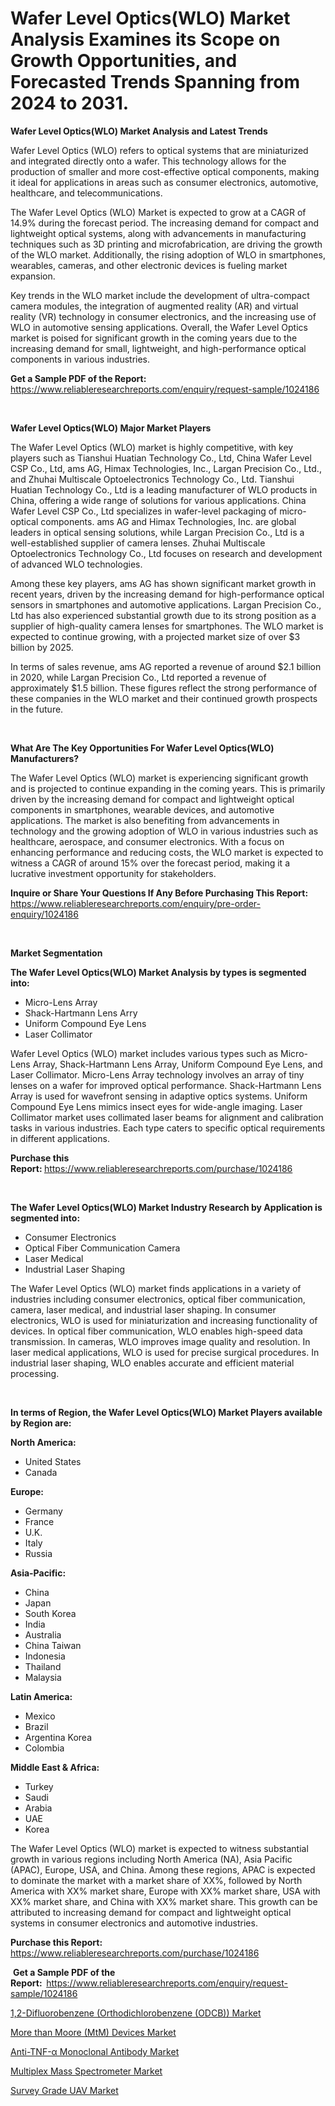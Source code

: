 <p><h1>Wafer Level Optics(WLO) Market Analysis Examines its Scope on Growth Opportunities, and Forecasted Trends Spanning from 2024 to 2031.</h1></p><p><strong>Wafer Level Optics(WLO) Market Analysis and Latest Trends</strong></p>
<p><p>Wafer Level Optics (WLO) refers to optical systems that are miniaturized and integrated directly onto a wafer. This technology allows for the production of smaller and more cost-effective optical components, making it ideal for applications in areas such as consumer electronics, automotive, healthcare, and telecommunications.</p><p>The Wafer Level Optics (WLO) Market is expected to grow at a CAGR of 14.9% during the forecast period. The increasing demand for compact and lightweight optical systems, along with advancements in manufacturing techniques such as 3D printing and microfabrication, are driving the growth of the WLO market. Additionally, the rising adoption of WLO in smartphones, wearables, cameras, and other electronic devices is fueling market expansion.</p><p>Key trends in the WLO market include the development of ultra-compact camera modules, the integration of augmented reality (AR) and virtual reality (VR) technology in consumer electronics, and the increasing use of WLO in automotive sensing applications. Overall, the Wafer Level Optics market is poised for significant growth in the coming years due to the increasing demand for small, lightweight, and high-performance optical components in various industries.</p></p>
<p><strong>Get a Sample PDF of the Report:&nbsp;</strong> <a href="https://www.reliableresearchreports.com/enquiry/request-sample/1024186">https://www.reliableresearchreports.com/enquiry/request-sample/1024186</a></p>
<p>&nbsp;</p>
<p><strong>Wafer Level Optics(WLO) Major Market Players</strong></p>
<p><p>The Wafer Level Optics (WLO) market is highly competitive, with key players such as Tianshui Huatian Technology Co., Ltd, China Wafer Level CSP Co., Ltd, ams AG, Himax Technologies, Inc., Largan Precision Co., Ltd., and Zhuhai Multiscale Optoelectronics Technology Co., Ltd. Tianshui Huatian Technology Co., Ltd is a leading manufacturer of WLO products in China, offering a wide range of solutions for various applications. China Wafer Level CSP Co., Ltd specializes in wafer-level packaging of micro-optical components. ams AG and Himax Technologies, Inc. are global leaders in optical sensing solutions, while Largan Precision Co., Ltd is a well-established supplier of camera lenses. Zhuhai Multiscale Optoelectronics Technology Co., Ltd focuses on research and development of advanced WLO technologies.</p><p>Among these key players, ams AG has shown significant market growth in recent years, driven by the increasing demand for high-performance optical sensors in smartphones and automotive applications. Largan Precision Co., Ltd has also experienced substantial growth due to its strong position as a supplier of high-quality camera lenses for smartphones. The WLO market is expected to continue growing, with a projected market size of over $3 billion by 2025.</p><p>In terms of sales revenue, ams AG reported a revenue of around $2.1 billion in 2020, while Largan Precision Co., Ltd reported a revenue of approximately $1.5 billion. These figures reflect the strong performance of these companies in the WLO market and their continued growth prospects in the future.</p></p>
<p>&nbsp;</p>
<p><strong>What Are The Key Opportunities For Wafer Level Optics(WLO) Manufacturers?</strong></p>
<p><p>The Wafer Level Optics (WLO) market is experiencing significant growth and is projected to continue expanding in the coming years. This is primarily driven by the increasing demand for compact and lightweight optical components in smartphones, wearable devices, and automotive applications. The market is also benefiting from advancements in technology and the growing adoption of WLO in various industries such as healthcare, aerospace, and consumer electronics. With a focus on enhancing performance and reducing costs, the WLO market is expected to witness a CAGR of around 15% over the forecast period, making it a lucrative investment opportunity for stakeholders.</p></p>
<p><strong>Inquire or Share Your Questions If Any Before Purchasing This Report:</strong> <a href="https://www.reliableresearchreports.com/enquiry/pre-order-enquiry/1024186">https://www.reliableresearchreports.com/enquiry/pre-order-enquiry/1024186</a></p>
<p>&nbsp;</p>
<p><strong>Market Segmentation</strong></p>
<p><strong>The Wafer Level Optics(WLO) Market Analysis by types is segmented into:</strong></p>
<p><ul><li>Micro-Lens Array</li><li>Shack-Hartmann Lens Arry</li><li>Uniform Compound Eye Lens</li><li>Laser Collimator</li></ul></p>
<p><p>Wafer Level Optics (WLO) market includes various types such as Micro-Lens Array, Shack-Hartmann Lens Array, Uniform Compound Eye Lens, and Laser Collimator. Micro-Lens Array technology involves an array of tiny lenses on a wafer for improved optical performance. Shack-Hartmann Lens Array is used for wavefront sensing in adaptive optics systems. Uniform Compound Eye Lens mimics insect eyes for wide-angle imaging. Laser Collimator market uses collimated laser beams for alignment and calibration tasks in various industries. Each type caters to specific optical requirements in different applications.</p></p>
<p><strong>Purchase this Report:&nbsp;</strong><a href="https://www.reliableresearchreports.com/purchase/1024186">https://www.reliableresearchreports.com/purchase/1024186</a></p>
<p>&nbsp;</p>
<p><strong>The Wafer Level Optics(WLO) Market Industry Research by Application is segmented into:</strong></p>
<p><ul><li>Consumer Electronics</li><li>Optical Fiber Communication Camera</li><li>Laser Medical</li><li>Industrial Laser Shaping</li></ul></p>
<p><p>The Wafer Level Optics (WLO) market finds applications in a variety of industries including consumer electronics, optical fiber communication, camera, laser medical, and industrial laser shaping. In consumer electronics, WLO is used for miniaturization and increasing functionality of devices. In optical fiber communication, WLO enables high-speed data transmission. In cameras, WLO improves image quality and resolution. In laser medical applications, WLO is used for precise surgical procedures. In industrial laser shaping, WLO enables accurate and efficient material processing.</p></p>
<p>&nbsp;</p>
<p><strong>In terms of Region, the Wafer Level Optics(WLO) Market Players available by Region are:</strong></p>
<p>
    <p> <strong> North America: </strong>
        <ul>
            <li>United States</li>
            <li>Canada</li>
        </ul>
        </p> 
    <p> <strong> Europe: </strong>
        <ul>
            <li>Germany</li>
            <li>France</li>
            <li>U.K.</li>
            <li>Italy</li>
            <li>Russia</li>
        </ul>
        </p> 
    <p> <strong> Asia-Pacific: </strong>
        <ul>
            <li>China</li>
            <li>Japan</li>
            <li>South Korea</li>
            <li>India</li>
            <li>Australia</li>
            <li>China Taiwan</li>
            <li>Indonesia</li>
            <li>Thailand</li>
            <li>Malaysia</li>
        </ul>
        </p> 
    <p> <strong> Latin America: </strong>
        <ul>
            <li>Mexico</li>
            <li>Brazil</li>
            <li>Argentina Korea</li>
            <li>Colombia</li>
        </ul>
        </p> 
    <p> <strong> Middle East & Africa: </strong>
        <ul>
            <li>Turkey</li>
            <li>Saudi</li>
            <li>Arabia</li>
            <li>UAE</li>
            <li>Korea</li>
        </ul>
    </p>
    </p>
<p><p>The Wafer Level Optics (WLO) market is expected to witness substantial growth in various regions including North America (NA), Asia Pacific (APAC), Europe, USA, and China. Among these regions, APAC is expected to dominate the market with a market share of XX%, followed by North America with XX% market share, Europe with XX% market share, USA with XX% market share, and China with XX% market share. This growth can be attributed to increasing demand for compact and lightweight optical systems in consumer electronics and automotive industries.</p></p>
<p><strong>Purchase this Report: </strong><a href="https://www.reliableresearchreports.com/purchase/1024186">https://www.reliableresearchreports.com/purchase/1024186</a></p>
<p>&nbsp;<strong>Get a Sample PDF of the Report:&nbsp;&nbsp;</strong><a href="https://www.reliableresearchreports.com/enquiry/request-sample/1024186">https://www.reliableresearchreports.com/enquiry/request-sample/1024186</a></p>
<p><strong></strong></p>
<p><p><a href="https://github.com/gamblestampleyjenny50m5sl6/Market-Research-Report-List-1/blob/main/12-difluorobenzene-orthodichlorobenzene-odcb-market.md">1,2-Difluorobenzene (Orthodichlorobenzene (ODCB)) Market</a></p><p><a href="https://medium.com/@judyhunter52/more-than-moore-mtm-devices-market-analysis-and-sze-forecasted-for-period-from-2024-to-2031-83d56d722b08">More than Moore (MtM) Devices Market</a></p><p><a href="https://github.com/wwwkeltoum/Market-Research-Report-List-1/blob/main/anti-tnf-a-monoclonal-antibody-market.md">Anti-TNF-α Monoclonal Antibody Market</a></p><p><a href="https://medium.com/@judyhunter52/analyzing-multiplex-mass-spectrometer-market-global-industry-perspective-and-forecast-2024-to-2381b40106f7">Multiplex Mass Spectrometer Market</a></p><p><a href="https://medium.com/@besaosmani1903/survey-grade-uav-market-comprehensive-assessment-by-type-application-and-geography-05388fea2536">Survey Grade UAV Market</a></p></p>